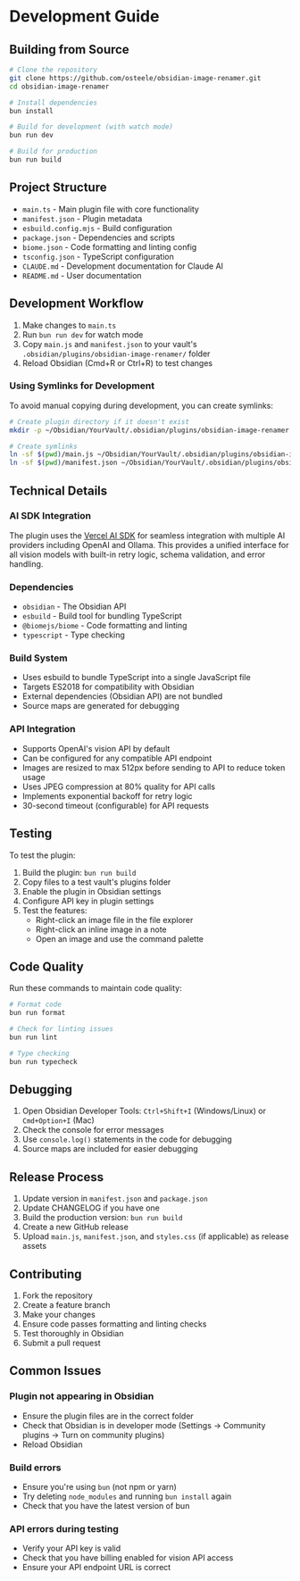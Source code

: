 # Development Guide

## Building from Source

```bash
# Clone the repository
git clone https://github.com/osteele/obsidian-image-renamer.git
cd obsidian-image-renamer

# Install dependencies
bun install

# Build for development (with watch mode)
bun run dev

# Build for production
bun run build
```

## Project Structure

- `main.ts` - Main plugin file with core functionality
- `manifest.json` - Plugin metadata
- `esbuild.config.mjs` - Build configuration
- `package.json` - Dependencies and scripts
- `biome.json` - Code formatting and linting config
- `tsconfig.json` - TypeScript configuration
- `CLAUDE.md` - Development documentation for Claude AI
- `README.md` - User documentation

## Development Workflow

1. Make changes to `main.ts`
2. Run `bun run dev` for watch mode
3. Copy `main.js` and `manifest.json` to your vault's `.obsidian/plugins/obsidian-image-renamer/` folder
4. Reload Obsidian (Cmd+R or Ctrl+R) to test changes

### Using Symlinks for Development

To avoid manual copying during development, you can create symlinks:

```bash
# Create plugin directory if it doesn't exist
mkdir -p ~/Obsidian/YourVault/.obsidian/plugins/obsidian-image-renamer

# Create symlinks
ln -sf $(pwd)/main.js ~/Obsidian/YourVault/.obsidian/plugins/obsidian-image-renamer/main.js
ln -sf $(pwd)/manifest.json ~/Obsidian/YourVault/.obsidian/plugins/obsidian-image-renamer/manifest.json
```

## Technical Details

### AI SDK Integration

The plugin uses the [Vercel AI SDK](https://sdk.vercel.ai/) for seamless integration with multiple AI providers including OpenAI and Ollama. This provides a unified interface for all vision models with built-in retry logic, schema validation, and error handling.

### Dependencies
- `obsidian` - The Obsidian API
- `esbuild` - Build tool for bundling TypeScript
- `@biomejs/biome` - Code formatting and linting
- `typescript` - Type checking

### Build System
- Uses esbuild to bundle TypeScript into a single JavaScript file
- Targets ES2018 for compatibility with Obsidian
- External dependencies (Obsidian API) are not bundled
- Source maps are generated for debugging

### API Integration
- Supports OpenAI's vision API by default
- Can be configured for any compatible API endpoint
- Images are resized to max 512px before sending to API to reduce token usage
- Uses JPEG compression at 80% quality for API calls
- Implements exponential backoff for retry logic
- 30-second timeout (configurable) for API requests

## Testing

To test the plugin:

1. Build the plugin: `bun run build`
2. Copy files to a test vault's plugins folder
3. Enable the plugin in Obsidian settings
4. Configure API key in plugin settings
5. Test the features:
   - Right-click an image file in the file explorer
   - Right-click an inline image in a note
   - Open an image and use the command palette

## Code Quality

Run these commands to maintain code quality:

```bash
# Format code
bun run format

# Check for linting issues
bun run lint

# Type checking
bun run typecheck
```

## Debugging

1. Open Obsidian Developer Tools: `Ctrl+Shift+I` (Windows/Linux) or `Cmd+Option+I` (Mac)
2. Check the console for error messages
3. Use `console.log()` statements in the code for debugging
4. Source maps are included for easier debugging

## Release Process

1. Update version in `manifest.json` and `package.json`
2. Update CHANGELOG if you have one
3. Build the production version: `bun run build`
4. Create a new GitHub release
5. Upload `main.js`, `manifest.json`, and `styles.css` (if applicable) as release assets

## Contributing

1. Fork the repository
2. Create a feature branch
3. Make your changes
4. Ensure code passes formatting and linting checks
5. Test thoroughly in Obsidian
6. Submit a pull request

## Common Issues

### Plugin not appearing in Obsidian
- Ensure the plugin files are in the correct folder
- Check that Obsidian is in developer mode (Settings → Community plugins → Turn on community plugins)
- Reload Obsidian

### Build errors
- Ensure you're using `bun` (not npm or yarn)
- Try deleting `node_modules` and running `bun install` again
- Check that you have the latest version of bun

### API errors during testing
- Verify your API key is valid
- Check that you have billing enabled for vision API access
- Ensure your API endpoint URL is correct